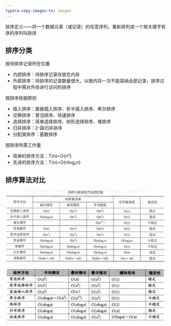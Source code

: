 ```yaml
---
typora-copy-images-to: images
---
```


排序定义——将一个数据元素（或记录）的任意序列，重新排列成一个按关键字有序的序列叫排序

## 排序分类

按待排序记录所在位置

- 内部排序：待排序记录存放在内存
- 外部排序：待排序的记录数量很大，以致内存一次不能容纳全部记录，排序过程中需对外存进行访问的排序

按排序依据原则

- 插入排序：直接插入排序、折半插入排序、希尔排序
- 交换排序：冒泡排序、快速排序
- 选择排序：简单选择排序、树形选择排序、堆排序
- 归并排序：2-路归并排序
- 分配类排序：基数排序

按排序所需工作量

- 简单的排序方法：T(n)=O(n²)
- 先进的排序方法：T(n)=O(nlog₂n)

## 排序算法对比

![](images/排序比较.png)

![1500171379214](images/1500171379214.png)
